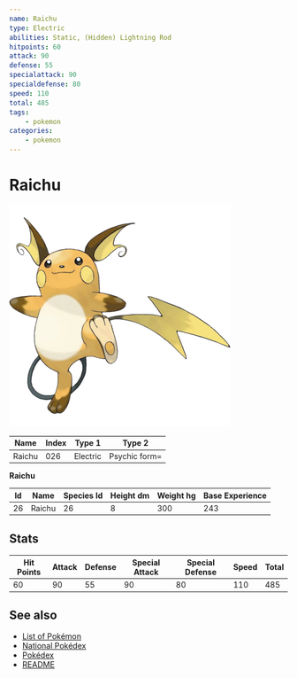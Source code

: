 ```yaml
---
name: Raichu
type: Electric
abilities: Static, (Hidden) Lightning Rod
hitpoints: 60
attack: 90
defense: 55
specialattack: 90
specialdefense: 80
speed: 110
total: 485
tags:
    - pokemon
categories:
    - pokemon
---
```


# Raichu


![Raichu](images/026.png)

| **Name** | **Index** | **Type 1** | **Type 2** |
|----|----|----|----|
| Raichu | 026 | Electric | Psychic form= |

**Raichu** 




| **Id** | **Name** | **Species Id** | **Height dm** | **Weight hg** | **Base Experience** |
|--------|----------|----------------|------------|------------|---------------------|
| 26 | Raichu | 26 | 8 | 300 | 243 |



## Stats

| **Hit Points** | **Attack** | **Defense** | **Special Attack** | **Special Defense** | **Speed** | **Total** |
|----------------|------------|-------------|--------------------|---------------------|-----------|-----------|
| 60 | 90 | 55 | 90 | 80 | 110 | 485 |

## See also

- [List of Pokémon](../pokemon.md)
- [National Pokédex](../national_pokedex.md)
- [Pokédex](../pokedex.md)
- [README](../README.md)
